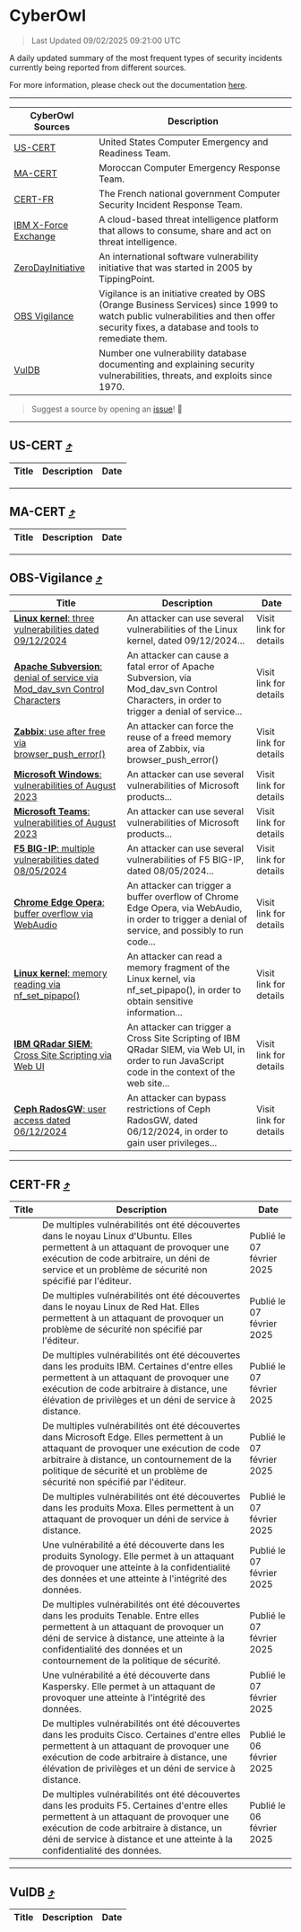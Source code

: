 
 <div id='top'></div>

# CyberOwl

 > Last Updated 09/02/2025 09:21:00 UTC
 
 A daily updated summary of the most frequent types of security incidents currently being reported from different sources.
 
 For more information, please check out the documentation [here](./docs/README.md).
 
 ---
 |CyberOwl Sources|Description|
 |---|---|
 |[US-CERT](#us-cert-arrow_heading_up)|United States Computer Emergency and Readiness Team.|
 |[MA-CERT](#ma-cert-arrow_heading_up)|Moroccan Computer Emergency Response Team.|
 |[CERT-FR](#cert-fr-arrow_heading_up)|The French national government Computer Security Incident Response Team.|
 |[IBM X-Force Exchange](#ibmcloud-arrow_heading_up)|A cloud-based threat intelligence platform that allows to consume, share and act on threat intelligence.|
 |[ZeroDayInitiative](#zerodayinitiative-arrow_heading_up)|An international software vulnerability initiative that was started in 2005 by TippingPoint.|
 |[OBS Vigilance](#obs-vigilance-arrow_heading_up)|Vigilance is an initiative created by OBS (Orange Business Services) since 1999 to watch public vulnerabilities and then offer security fixes, a database and tools to remediate them.|
 |[VulDB](#vuldb-arrow_heading_up)|Number one vulnerability database documenting and explaining security vulnerabilities, threats, and exploits since 1970.|
 
 > Suggest a source by opening an [issue](https://github.com/karimhabush/cyberowl/issues)! :raised_hands:
 ---

## US-CERT [:arrow_heading_up:](#cyberowl)

 |Title|Description|Date|
 |---|---|---|
 
 ---

## MA-CERT [:arrow_heading_up:](#cyberowl)

 |Title|Description|Date|
 |---|---|---|
 
 ---

## OBS-Vigilance [:arrow_heading_up:](#cyberowl)

 |Title|Description|Date|
 |---|---|---|
 |[<a href="https://vigilance.fr/vulnerability/Linux-kernel-three-vulnerabilities-dated-09-12-2024-45833" class="noirorange"><b>Linux kernel</b>: three vulnerabilities dated 09/12/2024</a>](https://vigilance.fr/vulnerability/Linux-kernel-three-vulnerabilities-dated-09-12-2024-45833)|An attacker can use several vulnerabilities of the Linux kernel, dated 09/12/2024...|Visit link for details|
 |[<a href="https://vigilance.fr/vulnerability/Apache-Subversion-denial-of-service-via-Mod-dav-svn-Control-Characters-45832" class="noirorange"><b>Apache Subversion</b>: denial of service via Mod_dav_svn Control Characters</a>](https://vigilance.fr/vulnerability/Apache-Subversion-denial-of-service-via-Mod-dav-svn-Control-Characters-45832)|An attacker can cause a fatal error of Apache Subversion, via Mod_dav_svn Control Characters, in order to trigger a denial of service...|Visit link for details|
 |[<a href="https://vigilance.fr/vulnerability/Zabbix-use-after-free-via-browser-push-error-45831" class="noirorange"><b>Zabbix</b>: use after free via browser_push_error()</a>](https://vigilance.fr/vulnerability/Zabbix-use-after-free-via-browser-push-error-45831)|An attacker can force the reuse of a freed memory area of Zabbix, via browser_push_error()|Visit link for details|
 |[<a href="https://vigilance.fr/vulnerability/Microsoft-Windows-vulnerabilities-of-August-2023-41974" class="noirorange"><b>Microsoft Windows</b>: vulnerabilities of August 2023</a>](https://vigilance.fr/vulnerability/Microsoft-Windows-vulnerabilities-of-August-2023-41974)|An attacker can use several vulnerabilities of Microsoft products...|Visit link for details|
 |[<a href="https://vigilance.fr/vulnerability/Microsoft-Teams-vulnerabilities-of-August-2023-41973" class="noirorange"><b>Microsoft Teams</b>: vulnerabilities of August 2023</a>](https://vigilance.fr/vulnerability/Microsoft-Teams-vulnerabilities-of-August-2023-41973)|An attacker can use several vulnerabilities of Microsoft products...|Visit link for details|
 |[<a href="https://vigilance.fr/vulnerability/F5-BIG-IP-multiple-vulnerabilities-dated-08-05-2024-44228" class="noirorange"><b>F5 BIG-IP</b>: multiple vulnerabilities dated 08/05/2024</a>](https://vigilance.fr/vulnerability/F5-BIG-IP-multiple-vulnerabilities-dated-08-05-2024-44228)|An attacker can use several vulnerabilities of F5 BIG-IP, dated 08/05/2024...|Visit link for details|
 |[<a href="https://vigilance.fr/vulnerability/Chrome-Edge-Opera-buffer-overflow-via-WebAudio-44225" class="noirorange"><b>Chrome  Edge  Opera</b>: buffer overflow via WebAudio</a>](https://vigilance.fr/vulnerability/Chrome-Edge-Opera-buffer-overflow-via-WebAudio-44225)|An attacker can trigger a buffer overflow of Chrome  Edge  Opera, via WebAudio, in order to trigger a denial of service, and possibly to run code...|Visit link for details|
 |[<a href="https://vigilance.fr/vulnerability/Linux-kernel-memory-reading-via-nf-set-pipapo-46191" class="noirorange"><b>Linux kernel</b>: memory reading via nf_set_pipapo()</a>](https://vigilance.fr/vulnerability/Linux-kernel-memory-reading-via-nf-set-pipapo-46191)|An attacker can read a memory fragment of the Linux kernel, via nf_set_pipapo(), in order to obtain sensitive information...|Visit link for details|
 |[<a href="https://vigilance.fr/vulnerability/IBM-QRadar-SIEM-Cross-Site-Scripting-via-Web-UI-45830" class="noirorange"><b>IBM QRadar SIEM</b>: Cross Site Scripting via Web UI</a>](https://vigilance.fr/vulnerability/IBM-QRadar-SIEM-Cross-Site-Scripting-via-Web-UI-45830)|An attacker can trigger a Cross Site Scripting of IBM QRadar SIEM, via Web UI, in order to run JavaScript code in the context of the web site...|Visit link for details|
 |[<a href="https://vigilance.fr/vulnerability/Ceph-RadosGW-user-access-dated-06-12-2024-45829" class="noirorange"><b>Ceph RadosGW</b>: user access dated 06/12/2024</a>](https://vigilance.fr/vulnerability/Ceph-RadosGW-user-access-dated-06-12-2024-45829)|An attacker can bypass restrictions of Ceph RadosGW, dated 06/12/2024, in order to gain user privileges...|Visit link for details|
 
 ---

## CERT-FR [:arrow_heading_up:](#cyberowl)

 |Title|Description|Date|
 |---|---|---|
 |[](https://www.cert.ssi.gouv.fr/avis/CERTFR-2025-AVI-0108/)|De multiples vulnérabilités ont été découvertes dans le noyau Linux d'Ubuntu. Elles permettent à un attaquant de provoquer une exécution de code arbitraire, un déni de service et un problème de sécurité non spécifié par l'éditeur.|Publié le 07 février 2025|
 |[](https://www.cert.ssi.gouv.fr/avis/CERTFR-2025-AVI-0107/)|De multiples vulnérabilités ont été découvertes dans le noyau Linux de Red Hat. Elles permettent à un attaquant de provoquer un problème de sécurité non spécifié par l'éditeur.|Publié le 07 février 2025|
 |[](https://www.cert.ssi.gouv.fr/avis/CERTFR-2025-AVI-0106/)|De multiples vulnérabilités ont été découvertes dans les produits IBM. Certaines d'entre elles permettent à un attaquant de provoquer une exécution de code arbitraire à distance, une élévation de privilèges et un déni de service à distance.|Publié le 07 février 2025|
 |[](https://www.cert.ssi.gouv.fr/avis/CERTFR-2025-AVI-0105/)|De multiples vulnérabilités ont été découvertes dans Microsoft Edge. Elles permettent à un attaquant de provoquer une exécution de code arbitraire à distance, un contournement de la politique de sécurité et un problème de sécurité non spécifié par l'éditeur.|Publié le 07 février 2025|
 |[](https://www.cert.ssi.gouv.fr/avis/CERTFR-2025-AVI-0104/)|De multiples vulnérabilités ont été découvertes dans les produits Moxa. Elles permettent à un attaquant de provoquer un déni de service à distance.|Publié le 07 février 2025|
 |[](https://www.cert.ssi.gouv.fr/avis/CERTFR-2025-AVI-0103/)|Une vulnérabilité a été découverte dans les produits Synology. Elle permet à un attaquant de provoquer une atteinte à la confidentialité des données et une atteinte à l'intégrité des données.|Publié le 07 février 2025|
 |[](https://www.cert.ssi.gouv.fr/avis/CERTFR-2025-AVI-0102/)|De multiples vulnérabilités ont été découvertes dans les produits Tenable. Entre elles permettent à un attaquant de provoquer un déni de service à distance, une atteinte à la confidentialité des données et un contournement de la politique de sécurité.|Publié le 07 février 2025|
 |[](https://www.cert.ssi.gouv.fr/avis/CERTFR-2025-AVI-0101/)|Une vulnérabilité a été découverte dans Kaspersky. Elle permet à un attaquant de provoquer une atteinte à l'intégrité des données.|Publié le 07 février 2025|
 |[](https://www.cert.ssi.gouv.fr/avis/CERTFR-2025-AVI-0100/)|De multiples vulnérabilités ont été découvertes dans les produits Cisco. Certaines d'entre elles permettent à un attaquant de provoquer une exécution de code arbitraire à distance, une élévation de privilèges et un déni de service à distance.|Publié le 06 février 2025|
 |[](https://www.cert.ssi.gouv.fr/avis/CERTFR-2025-AVI-0099/)|De multiples vulnérabilités ont été découvertes dans les produits F5. Certaines d'entre elles permettent à un attaquant de provoquer une exécution de code arbitraire à distance, un déni de service à distance et une atteinte à la confidentialité des données.|Publié le 06 février 2025|
 
 ---

## VulDB [:arrow_heading_up:](#cyberowl)

 |Title|Description|Date|
 |---|---|---|
 